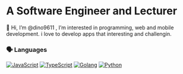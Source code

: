 
# A Software Engineer and Lecturer

👋 Hi, I’m @dino9611 , I’m interested in programming, web and mobile development. i love to develop apps that interesting and challengin.

### 🗣️ Languages
[![JavaScript](https://img.shields.io/badge/JavaScript-323330?style=for-the-badge&logo=javascript&logoColor=F7DF1E)](#)
[![TypeScript](https://img.shields.io/badge/TypeScript-007ACC?style=for-the-badge&logo=typescript&logoColor=white)](#)
[![Golang](https://img.shields.io/badge/Go-007ACC?style=for-the-badge&logo=go&logoColor=00ADD8)](#)
[![Python](https://img.shields.io/badge/Python-FFD43B?style=for-the-badge&logo=python&logoColor=blue)](#)


<!-- - Able to code in typescript, javascript, and golang.
- I’m have skill and experience in nodejs(typescript), golang rest api, and react using typescrpt or javascript.
- I’m looking to collaborate on web app development project.  -->
<!-- - 📫 How to reach me ...
 -->
<!---
dino9611/dino9611 is a ✨ special ✨ repository because its `README.md` (this file) appears on your GitHub profile.
You can click the Preview link to take a look at your changes.
--->
